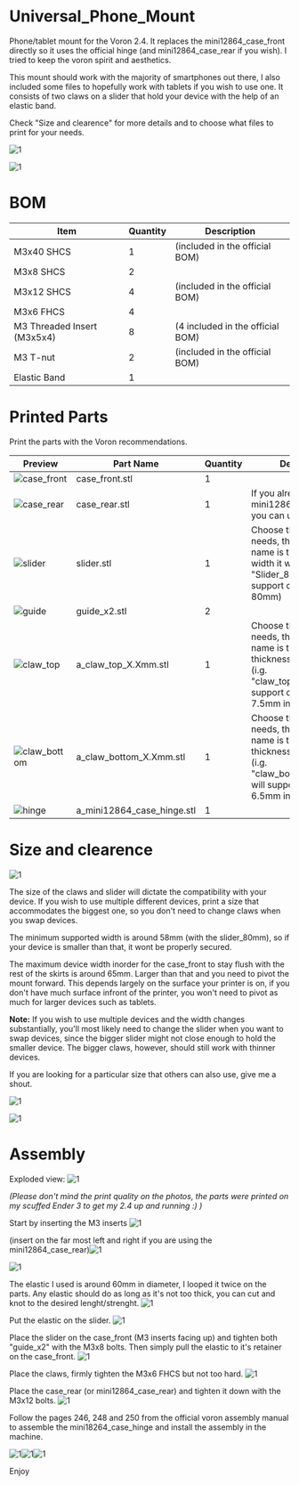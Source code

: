 # Universal_Phone_Mount

Phone/tablet mount for the Voron 2.4. It replaces the mini12864_case_front directly so it uses the official hinge (and mini12864_case_rear if you wish). I tried to keep the voron spirit and aesthetics.

This mount should work with the majority of smartphones out there, I also included some files to hopefully work with tablets if you wish to use one.
It consists of two claws on a slider that hold your device with the help of an elastic band. 

Check "Size and clearence" for more details and to choose what files to print for your needs.


![1](/printer_mods/AVieira-1/Universal_Phone_Mount/Images/Assembly_Mounted_With_Galaxy_A3.jpg)

![1](/printer_mods/AVieira-1/Universal_Phone_Mount/Images/Assembly_Mounted.jpg)

# BOM

| Item  | Quantity | Description |
| ------------- | ------------- | ------------- |
| M3x40 SHCS | 1  | (included in the official BOM) |
| M3x8 SHCS | 2  |  |
| M3x12 SHCS | 4  | (included in the official BOM) |
| M3x6 FHCS | 4  |  |
| M3 Threaded Insert (M3x5x4) | 8  | (4 included in the official BOM) |
| M3 T-nut | 2 | (included in the official BOM)|
| Elastic Band | 1  |  |

# Printed Parts

Print the parts with the Voron recommendations.

| Preview  | Part Name | Quantity | Description |
| ------------- | ------------- | ------------- |  ------------- |
| ![case_front](/printer_mods/AVieira-1/Universal_Phone_Mount/Images/CAD_parts/case_front.png) | case_front.stl | 1 | |
| ![case_rear](/printer_mods/AVieira-1/Universal_Phone_Mount/Images/CAD_parts/case_rear.png) | case_rear.stl | 1 | If you already have the mini12864_case_rear you can use that instead |
| ![slider](/printer_mods/AVieira-1/Universal_Phone_Mount/Images/CAD_parts/slider.png) | slider.stl | 1 | Choose the size for your needs, the number in the name is the maximum width it will support. (i.g. "Slider_80mm.stl" will support devices up to 80mm) |
| ![guide](/printer_mods/AVieira-1/Universal_Phone_Mount/Images/CAD_parts/guide_x2.png) | guide_x2.stl | 2 | |
| ![claw_top](/printer_mods/AVieira-1/Universal_Phone_Mount/Images/CAD_parts/claw_top.png) | a_claw_top_X.Xmm.stl | 1 | Choose the size for your needs, the number in the name is the maximum thickness it will support. (i.g. "claw_top_7.5mm.stl" will support devices up to 7.5mm in thickness) |
| ![claw_bottom](/printer_mods/AVieira-1/Universal_Phone_Mount/Images/CAD_parts/claw_bottom.png) | a_claw_bottom_X.Xmm.stl | 1 | Choose the size for your needs, the number in the name is the maximum thickness it will support. (i.g. "claw_bottom_6.5mm.stl" will support devices up to 6.5mm in thickness) |
| ![hinge](/printer_mods/AVieira-1/Universal_Phone_Mount/Images/CAD_parts/mini12864_case_hinge.png) | a_mini12864_case_hinge.stl | 1 | |

# Size and clearence

![1](/printer_mods/AVieira-1/Universal_Phone_Mount/Images/Size.png)

The size of the claws and slider will dictate the compatibility with your device. If you wish to use multiple different devices, print a size that accommodates the biggest one, so you don't need to change claws when you swap devices.

The minimum supported width is around 58mm (with the slider_80mm), so if your device is smaller than that, it wont be properly secured.

The maximum device width inorder for the case_front to stay flush with the rest of the skirts is around 65mm. Larger than that and you need to pivot the mount forward. This depends largely on the surface your printer is on, if you don't have much surface infront of the printer, you won't need to pivot as much for larger devices such as tablets.

**Note:** If you wish to use multiple devices and the width changes substantially, you'll most likely need to change the slider when you want to swap devices, since the bigger slider might not close enough to hold the smaller device. The bigger claws, however, should still work with thinner devices.

If you are looking for a particular size that others can also use, give me a shout.

 ![1](/printer_mods/AVieira-1/Universal_Phone_Mount/Images/CAD_Clearence.png)
 
 ![1](/printer_mods/AVieira-1/Universal_Phone_Mount/Images/CAD_Clearence_2.png)

# Assembly

Exploded view:
![1](/printer_mods/AVieira-1/Universal_Phone_Mount/Images/CAD_Exploded.png)

_(Please don't mind the print quality on the photos, the parts were printed on my scuffed Ender 3 to get my 2.4 up and running :) )_

Start by inserting the M3 inserts
![1](/printer_mods/AVieira-1/Universal_Phone_Mount/Images/Front_Inserts.jpg)

(insert on the far most left and right if you are using the mini12864_case_rear)![1](/printer_mods/AVieira-1/Images/Back_Inserts.jpg)

![1](/printer_mods/AVieira-1/Universal_Phone_Mount/Images/Slider_Inserts.jpg)

The elastic I used is around 60mm in diameter, I looped it twice on the parts. Any elastic should do as long as it's not too thick, you can cut and knot to the desired lenght/strenght.
![1](/printer_mods/AVieira-1/Universal_Phone_Mount/Images/Elastic_Band.jpg)

Put the elastic on the slider.
![1](/printer_mods/AVieira-1/Universal_Phone_Mount/Images/Slider_Elastic.jpg)

Place the slider on the case_front (M3 inserts facing up) and tighten both "guide_x2" with the M3x8 bolts. Then simply pull the elastic to it's retainer on the case_front. 
![1](/printer_mods/AVieira-1/Universal_Phone_Mount/Images/Slider_Elastic_Main_Assembly.jpg)

Place the claws, firmly tighten the M3x6 FHCS but not too hard.
![1](/printer_mods/AVieira-1/Universal_Phone_Mount/Images/Full.jpg)

Place the case_rear (or mini12864_case_rear) and tighten it down with the M3x12 bolts.
![1](/printer_mods/AVieira-1/Universal_Phone_Mount/Images/Back.jpg)

Follow the pages 246, 248 and 250 from the official voron assembly manual to assemble the mini18264_case_hinge and install the assembly in the machine.

![1](/printer_mods/AVieira-1/Universal_Phone_Mount/Images/246.png)![1](/printer_mods/AVieira-1/Universal_Phone_Mount/Images/248.png)![1](/printer_mods/AVieira-1/Universal_Phone_Mount/Images/250.png)



Enjoy
